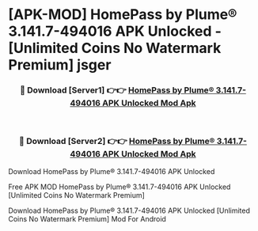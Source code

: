 # [APK-MOD] HomePass by Plume® 3.141.7-494016 APK Unlocked - [Unlimited Coins No Watermark Premium] jsger



<div align="center">
<h3>🔴 Download [Server1] 👉👉 <a href="https://momento.my/?title=HomePass_by_Plume®_3.141.7-494016_APK_Unlocked">HomePass by Plume® 3.141.7-494016 APK Unlocked Mod Apk</a></h3><br>

<h3>🔴 Download [Server2] 👉👉 <a href="https://momento.my/?title=HomePass_by_Plume®_3.141.7-494016_APK_Unlocked">HomePass by Plume® 3.141.7-494016 APK Unlocked Mod Apk</a></h3>
</div>



Download HomePass by Plume® 3.141.7-494016 APK Unlocked 

Free APK MOD HomePass by Plume® 3.141.7-494016 APK Unlocked [Unlimited Coins No Watermark Premium]

Download HomePass by Plume® 3.141.7-494016 APK Unlocked [Unlimited Coins No Watermark Premium] Mod For Android
